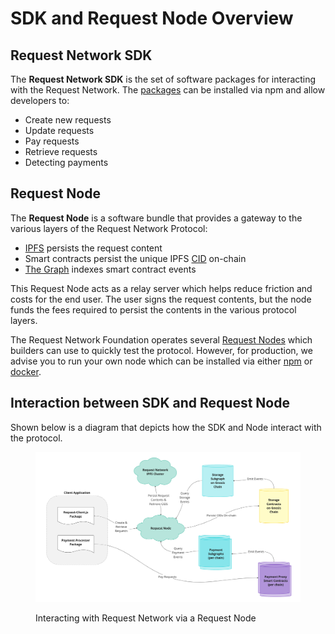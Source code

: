 # SDK and Request Node Overview

## Request Network SDK

The **Request Network SDK** is the set of software packages for interacting with the Request Network. The [packages](../request-network-sdk/get-started/installation.md#external-packages) can be installed via npm and allow developers to:

* Create new requests
* Update requests
* Pay requests
* Retrieve requests
* Detecting payments

## Request Node

The **Request Node** is a software bundle that provides a gateway to the various layers of the Request Network Protocol:

* [IPFS](https://developers.cloudflare.com/web3/ipfs-gateway/concepts/ipfs/) persists the request content
* Smart contracts persist the unique IPFS [CID](https://developers.cloudflare.com/web3/ipfs-gateway/concepts/ipfs/#content-identifiers) on-chain
* [The Graph](https://thegraph.com/docs/en/about/) indexes smart contract events

This Request Node acts as a relay server which helps reduce friction and costs for the end user. The user signs the request contents, but the node funds the fees required to persist the contents in the various protocol layers.

The Request Network Foundation operates several [Request Nodes](https://docs.request.network/get-started/request-node-gateways) which builders can use to quickly test the protocol. However, for production, we advise you to run your own node which can be installed via either [npm](https://www.npmjs.com/package/@requestnetwork/request-node) or [docker](https://hub.docker.com/r/requestnetwork/request-node).

## Interaction between SDK and Request Node

Shown below is a diagram that depicts how the SDK and Node interact with the protocol.

<div data-full-width="true"><figure><img src="../../.gitbook/assets/image (3) (2).png" alt=""><figcaption><p>Interacting with Request Network via a Request Node</p></figcaption></figure></div>
